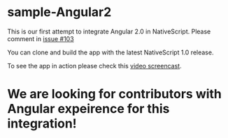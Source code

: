 # sample-Angular2
This is our first attempt to integrate Angular 2.0 in NativeScript. Please comment in [issue #103](https://github.com/NativeScript/NativeScript/issues/103)

You can clone and build the app with the latest NativeScript 1.0 release.

To see the app in action please check this [video screencast](http://screencast.com/t/TjZSEHB2). 

# We are looking for contributors with Angular expeirence for this integration!
